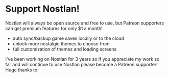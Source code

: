 # Support Nostlan!

Nostlan will always be open source and free to use, but Patreon supporters can get premium features for only \$1 a month!

- auto sync/backup game saves locally or to the cloud
- unlock more nostalgic themes to choose from
- full customization of themes and loading screens

I've been working on Nostlan for 3 years so if you appreciate my work so far and will continue to use Nostlan please become a Patreon supporter! Huge thanks to:
